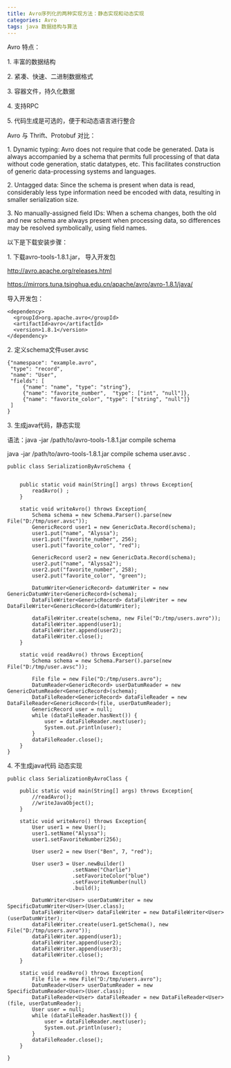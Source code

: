 ```yaml
---
title: Avro序列化的两种实现方法：静态实现和动态实现
categories: Avro
tags: java 数据结构与算法
---
```

Avro 特点：

1\. 丰富的数据结构

2\. 紧凑、快速、二进制数据格式

3\. 容器文件，持久化数据

4\. 支持RPC

5\. 代码生成是可选的，便于和动态语言进行整合

Avro 与 Thrift、Protobuf 对比：

1\. Dynamic typing: Avro does not require that code be generated. Data is
always accompanied by a schema that permits full processing of that data
without code generation, static datatypes, etc. This facilitates construction
of generic data-processing systems and languages.

2\. Untagged data: Since the schema is present when data is read, considerably
less type information need be encoded with data, resulting in smaller
serialization size.

3\. No manually-assigned field IDs: When a schema changes, both the old and
new schema are always present when processing data, so differences may be
resolved symbolically, using field names.

以下是下载安装步骤：

1\. 下载avro-tools-1.8.1.jar， 导入开发包

http://avro.apache.org/releases.html

https://mirrors.tuna.tsinghua.edu.cn/apache/avro/avro-1.8.1/java/

导入开发包：

    
    
    <dependency>
      <groupId>org.apache.avro</groupId>
      <artifactId>avro</artifactId>
      <version>1.8.1</version>
    </dependency>

2\. 定义schema文件user.avsc

    
    
    {"namespace": "example.avro",
     "type": "record",
     "name": "User",
     "fields": [
         {"name": "name", "type": "string"},
         {"name": "favorite_number",  "type": ["int", "null"]},
         {"name": "favorite_color", "type": ["string", "null"]}
     ]
    }

3\. 生成java代码，静态实现

语法：java -jar /path/to/avro-tools-1.8.1.jar compile schema <schema file>
<destination>

java -jar /path/to/avro-tools-1.8.1.jar compile schema user.avsc .

    
    
    public class SerializationByAvroSchema {
    	
    	
    	public static void main(String[] args) throws Exception{
    		readAvro() ;
    	}
    
    	static void writeAvro() throws Exception{
    		Schema schema = new Schema.Parser().parse(new File("D:/tmp/user.avsc"));
    		GenericRecord user1 = new GenericData.Record(schema);
    		user1.put("name", "Alyssa");
    		user1.put("favorite_number", 256);
    		user1.put("favorite_color", "red");
    		
    		GenericRecord user2 = new GenericData.Record(schema);
    		user2.put("name", "Alyssa2");
    		user2.put("favorite_number", 258);
    		user2.put("favorite_color", "green");
    
    		DatumWriter<GenericRecord> datumWriter = new GenericDatumWriter<GenericRecord>(schema);
    		DataFileWriter<GenericRecord> dataFileWriter = new DataFileWriter<GenericRecord>(datumWriter);
    		
    		dataFileWriter.create(schema, new File("D:/tmp/users.avro"));
    		dataFileWriter.append(user1);
    		dataFileWriter.append(user2);
    		dataFileWriter.close();
    	}
    	
    	static void readAvro() throws Exception{
    		Schema schema = new Schema.Parser().parse(new File("D:/tmp/user.avsc"));
    		
    		File file = new File("D:/tmp/users.avro");
    		DatumReader<GenericRecord> userDatumReader = new GenericDatumReader<GenericRecord>(schema);
    		DataFileReader<GenericRecord> dataFileReader = new DataFileReader<GenericRecord>(file, userDatumReader);
    		GenericRecord user = null;
    		while (dataFileReader.hasNext()) {
    			user = dataFileReader.next(user);
    			System.out.println(user);
    		}
    		dataFileReader.close();
    	}
    }

4\. 不生成java代码 动态实现

    
    
    public class SerializationByAvroClass {
    
    	public static void main(String[] args) throws Exception{
    		//readAvro();
    		//writeJavaObject();
    	}
    	
    	static void writeAvro() throws Exception{
    		User user1 = new User();
    		user1.setName("Alyssa");
    		user1.setFavoriteNumber(256);
    
    		User user2 = new User("Ben", 7, "red");
    
    		User user3 = User.newBuilder()
    		             .setName("Charlie")
    		             .setFavoriteColor("blue")
    		             .setFavoriteNumber(null)
    		             .build();
    
    		DatumWriter<User> userDatumWriter = new SpecificDatumWriter<User>(User.class);
    		DataFileWriter<User> dataFileWriter = new DataFileWriter<User>(userDatumWriter);
    		dataFileWriter.create(user1.getSchema(), new File("D:/tmp/users.avro"));
    		dataFileWriter.append(user1);
    		dataFileWriter.append(user2);
    		dataFileWriter.append(user3);
    		dataFileWriter.close();
    	}
    	
    	static void readAvro() throws Exception{
    		File file = new File("D:/tmp/users.avro");
    		DatumReader<User> userDatumReader = new SpecificDatumReader<User>(User.class);
    		DataFileReader<User> dataFileReader = new DataFileReader<User>(file, userDatumReader);
    		User user = null;
    		while (dataFileReader.hasNext()) {
    			user = dataFileReader.next(user);
    			System.out.println(user);
    		}
    		dataFileReader.close();
    	}
    
    }
    

